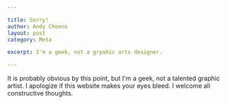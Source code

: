 ```yaml
---

title: Sorry!
author: Andy Choens
layout: post
category: Meta

excerpt: I'm a geek, not a grpahic arts designer.

---
```


It is probably obvious by this point, but I'm a geek, not a talented
graphic artist. I apologize if this website makes your eyes bleed. I
welcome all constructive thoughts.
